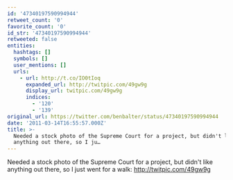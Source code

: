 ```yaml
---
id: '47340197590994944'
retweet_count: '0'
favorite_count: '0'
id_str: '47340197590994944'
retweeted: false
entities:
  hashtags: []
  symbols: []
  user_mentions: []
  urls:
    - url: http://t.co/IO0tIoq
      expanded_url: http://twitpic.com/49gw9g
      display_url: twitpic.com/49gw9g
      indices:
        - '120'
        - '139'
original_url: https://twitter.com/benbalter/status/47340197590994944
date: '2011-03-14T16:55:57.000Z'
title: >-
  Needed a stock photo of the Supreme Court for a project, but didn't like
  anything out there, so I ju…
---
```


Needed a stock photo of the Supreme Court for a project, but didn't like anything out there, so I just went for a walk: http://twitpic.com/49gw9g